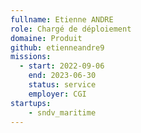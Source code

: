 ```yaml
---
fullname: Etienne ANDRE
role: Chargé de déploiement
domaine: Produit
github: etienneandre9
missions:
  - start: 2022-09-06
    end: 2023-06-30
    status: service
    employer: CGI
startups:
    - sndv_maritime
---
```

